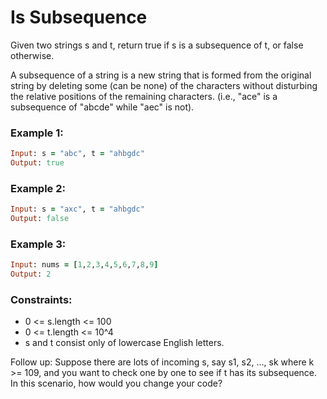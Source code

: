 # Is Subsequence

Given two strings s and t, return true if s is a subsequence of t, or false otherwise.

A subsequence of a string is a new string that is formed from the original string by deleting some (can be none) of the characters without disturbing the relative positions of the remaining characters. (i.e., "ace" is a subsequence of "abcde" while "aec" is not).

### Example 1:
```ruby
Input: s = "abc", t = "ahbgdc"
Output: true
```
### Example 2:
```ruby
Input: s = "axc", t = "ahbgdc"
Output: false
```
### Example 3:
```ruby
Input: nums = [1,2,3,4,5,6,7,8,9]
Output: 2
```
### Constraints:

- 0 <= s.length <= 100
- 0 <= t.length <= 10^4
- s and t consist only of lowercase English letters.

Follow up: Suppose there are lots of incoming s, say s1, s2, ..., sk where k >= 109, and you want to check one by one to see if t has its subsequence. In this scenario, how would you change your code?